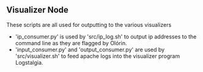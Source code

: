 ## Visualizer Node

These scripts are all used for outputting to the various visualizers

* 'ip_consumer.py' is used by 'src/ip_log.sh' to output ip addresses to the command line as they are flagged by Olórin.
* 'input_consumer.py' and 'output_consumer.py' are used by 'src/visualizer.sh' to feed apache logs into the visualizer program Logstalgia.